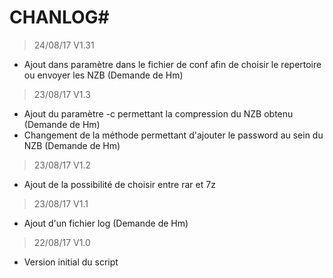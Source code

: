 # CHANLOG#

> 24/08/17 V1.31
* Ajout dans paramètre dans le fichier de conf afin de choisir le repertoire ou envoyer les NZB (Demande de Hm)

> 23/08/17 V1.3
* Ajout du paramètre -c permettant la compression du NZB obtenu (Demande de Hm)
* Changement de la méthode permettant d'ajouter le password au sein du NZB (Demande de Hm)

> 23/08/17 V1.2
* Ajout de la possibilité de choisir entre rar et 7z

> 23/08/17 V1.1
* Ajout d'un fichier log (Demande de Hm)

> 22/08/17 V1.0
* Version initial du script


